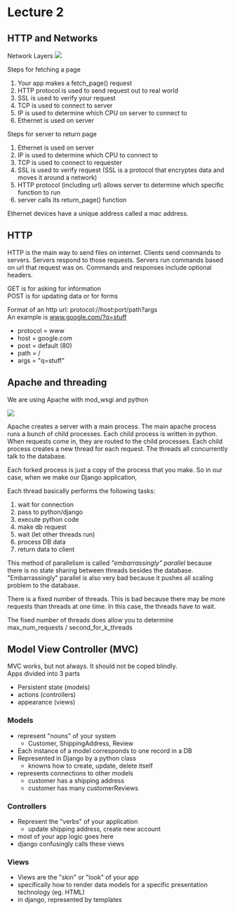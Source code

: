 Lecture 2
=============


## HTTP and Networks
Network Layers
![](lecture_2/e5752cd01dc8c83b806c63507d053335.png)

Steps for fetching a page

1. Your app makes a fetch_page() request
2. HTTP protocol is used to send request out to real world
3. SSL is used to verify your request
4. TCP is used to connect to server
5. IP is used to determine which CPU on server to connect to
6. Ethernet is used on server

Steps for server to return page

1. Ethernet is used on server
2. IP is used to determine which CPU to connect to
3. TCP is used to connect to requester
4. SSL is used to verify request (SSL is a protocol that encryptes data and moves it around a network)
5. HTTP protocol (including url) allows server to determine which specific function to run
6. server calls its return_page() function

Ethernet devices have a unique address called a mac address.

## HTTP

HTTP is the main way to send files on internet. Clients send commands to servers. Servers respond to those requests. Servers run commands based on url that request was on. Commands and responses include optional headers.

GET is for asking for information  
POST is for updating data or for forms  

Format of an http url: protocol://host:port/path?args  
An example is www.google.com/?q=stuff
* protocol = www
* host = google.com
* post = default (80)
* path = /
* args = "q=stuff"

## Apache and threading
We are using Apache with mod_wsgi and python

![](lecture_2/1c52b0c9b1d995eafdd8ff77d38e364a.png)

Apache creates a server with a main process. The main apache process runs a bunch of child processes. Each child process is written in python. When requests come in, they are routed to the child processes. Each child process creates a new thread for each request. The threads all concurrently talk to the database.

Each forked process is just a copy of the process that you make. So in our case, when we make our Django application,

Each thread basically performs the following tasks:

1. wait for connection
2. pass to python/django
3. execute python code
4. make db request
5. wait (let other threads run)
6. process DB data
7. return data to client

This method of parallelism is called *"embarrassingly"  parallel* because there is no state sharing between threads besides the database. "Embarrassingly" parallel is also very bad because it pushes all scaling problem to the database.

There is a fixed number of threads. This is bad because there may be more requests than threads at one time. In this case, the threads have to wait.  

The fixed number of threads does allow you to determine max_num_requests / second_for_k_threads


## Model View Controller (MVC)
MVC works, but not always. It should not be coped blindly.  
Apps divided into 3 parts
* Persistent state (models)
* actions (controllers)
* appearance (views)

### Models
* represent "nouns" of your system
  * Customer, ShippingAddress, Review
* Each instance of a model corresponds to one record in a DB
* Represented in Django by a python class
  * knowns how to create, update, delete itself
* represents connections to other models
    * customer has a shipping address
    * customer has many customerReviews

### Controllers

* Represent the "verbs" of your application
  * update shipping address, create new account
* most of your app logic goes here
* django confusingly calls these views

### Views
* Views are the "skin" or "look" of your app
* specifically how to render data models for a specific presentation technology (eg. HTML)
* in django, represented by templates

